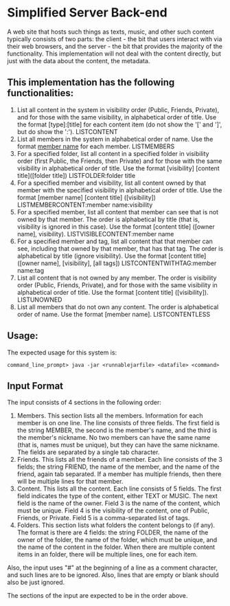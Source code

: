 # Simplified Server Back-end
A web site that hosts such things as texts, music, and other such content typically consists of two parts: the client - the bit that users interact with via their web browsers, and the server - the bit that provides the majority of the functionality.
This implementation will not deal with the content directly, but just with the data about the content, the metadata.

## This implementation has the following functionalities:
1. List all content in the system in visibility order (Public, Friends, Private), and for those with the same visibility, in alphabetical order of title. Use the format [type]:[title] for each content item (do not show the '[' and ']', but do show the ':'). LISTCONTENT
2. List all members in the system in alphabetical order of name. Use the format [member name]([nickname]) for each member. LISTMEMBERS
3. For a specified folder, list all content in a specified folder in visibility order (first Public, the Friends, then Private) and for those with the same visibility in alphabetical order of title. Use the format [visibility] [content title]([folder title]) LISTFOLDER:folder title
4. For a specified member and visibility, list all content owned by that member with the specified visibility in alphabetical order of title. Use the format [member name] [content title] ([visibility]) LISTMEMBERCONTENT:member name:visibility
5. For a specified member, list all content that member can see that is not owned by that member. The order is alphabetical by title (that is, visibility is ignored in this case). Use the format [content title] ([owner name], visibility). LISTVISIBLECONTENT:member name
6. For a specified member and tag, list all content that that member can see, including that owned by that member, that has that tag. The order is alphabetical by title (ignore visibility). Use the format [content title] ([owner name], [visibility], [all tags]) LISTCONTENTWITHTAG:member name:tag
7. List all content that is not owned by any member. The order is visibility order (Public, Friends, Private), and for those with the same visibility in alphabetical order of title. Use the format [content title] ([visibility]). LISTUNOWNED
8. List all members that do not own any content. The order is alphabetical order of name. Use the format [member name]. LISTCONTENTLESS

## Usage:
The expected usage for this system is:
```
command_line_prompt> java -jar <runnablejarfile> <datafile> <command>
```

## Input Format
The input consists of 4 sections in the following order:
1. Members. This section lists all the members. Information for each member is on one line. The line consists of three fields. The first field is the string MEMBER, the second is the member's name, and the third is the member's nickname. No two members can have the same name (that is, names must be unique), but they can have the same nickname. The fields are separated by a single tab character.
2. Friends. This lists all the friends of a member. Each line consists of the 3 fields; the string FRIEND, the name of the member, and the name of the friend, again tab separated. If a member has multiple friends, then there will be multiple lines for that member.
3. Content. This lists all the content. Each line consists of 5 fields. The first field indicates the type of the content, either TEXT or MUSIC. The next field is the name of the owner. Field 3 is the name of the content, which must be unique. Field 4 is the visibility of the content, one of Public, Friends, or Private. Field 5 is a comma-separated list of tags.
4. Folders. This section lists what folders the content belongs to (if any). The format is there are 4 fields: the string FOLDER, the name of the owner of the folder, the name of the folder, which must be unique, and the name of the content in the folder. When there are multiple content items in an folder, there will be multiple lines, one for each item.

Also, the input uses "#" at the beginning of a line as a comment character, and such lines are to be ignored. Also, lines that are empty or blank should also be just ignored.

The sections of the input are expected to be in the order above.
